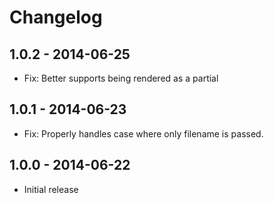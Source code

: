 # Changelog

## 1.0.2 - 2014-06-25
- Fix: Better supports being rendered as a partial

## 1.0.1 - 2014-06-23
- Fix: Properly handles case where only filename is passed.

## 1.0.0 - 2014-06-22
- Initial release
